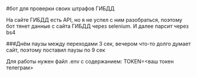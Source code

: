 #бот для проверки своих штрафов ГИБДД

На сайте ГИБДД есть API, но я не успел с ним разобраться, поэтому бот тянет данные с сайта ГИБДД через selenium.
И далее парсит через bs4

###Днём паузы между переходами 3 сек, вечером что-то долго думает сайт, поэтому поставил паузы по 9 сек

Для работы нужен файл .env с содержанием: TOKEN=<ваш токен телеграм>